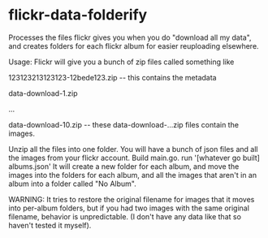 # flickr-data-folderify
Processes the files flickr gives you when you do "download all my data", and creates folders for each flickr album for easier reuploading elsewhere.

Usage: 
Flickr will give you a bunch of zip files called something like

123123213123123-12bede123.zip -- this contains the metadata

data-download-1.zip

...

data-download-10.zip -- these data-download-...zip files contain the images.

Unzip all the files into one folder. You will have a bunch of json files and all the images from your flickr account.
Build main.go.
run '[whatever go built] albums.json'
It will create a new folder for each album, and move the images into the folders for each album, and all the images that aren't in an album into a folder called "No Album".

WARNING:
It tries to restore the original filename for images that it moves into per-album folders, but if you had two images with the same original filename, behavior is unpredictable. (I don't have any data like that so haven't tested it myself).
